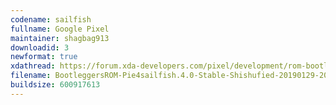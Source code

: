 ```yaml
---
codename: sailfish
fullname: Google Pixel
maintainer: shagbag913
downloadid: 3
newformat: true
xdathread: https://forum.xda-developers.com/pixel/development/rom-bootleggersrom-3-5-madstinky-t3877760/
filename: BootleggersROM-Pie4sailfish.4.0-Stable-Shishufied-20190129-2004.zip
buildsize: 600917613
---
```

